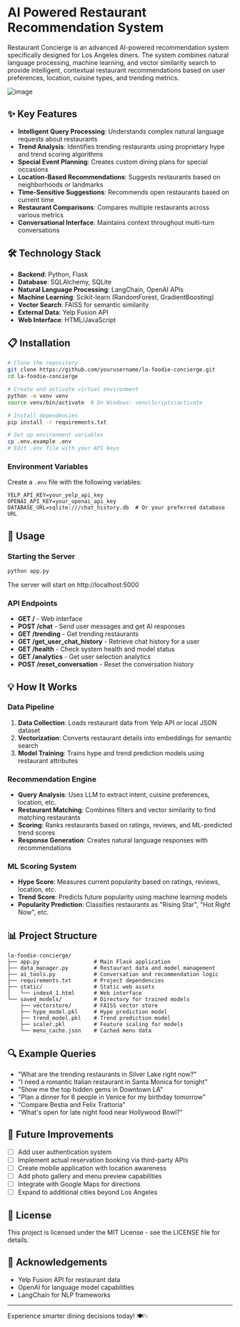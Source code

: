 # AI Powered Restaurant Recommendation System
Restaurant Concierge is an advanced AI-powered recommendation system specifically designed for Los Angeles diners. The system combines natural language processing, machine learning, and vector similarity search to provide intelligent, contextual restaurant recommendations based on user preferences, location, cuisine types, and trending metrics.


![image](https://github.com/user-attachments/assets/713beb69-fcfc-4bfb-bf6a-39a89c09b37b)


## ✨ Key Features

- **Intelligent Query Processing**: Understands complex natural language requests about restaurants
- **Trend Analysis**: Identifies trending restaurants using proprietary hype and trend scoring algorithms
- **Special Event Planning**: Creates custom dining plans for special occasions
- **Location-Based Recommendations**: Suggests restaurants based on neighborhoods or landmarks
- **Time-Sensitive Suggestions**: Recommends open restaurants based on current time
- **Restaurant Comparisons**: Compares multiple restaurants across various metrics
- **Conversational Interface**: Maintains context throughout multi-turn conversations

## 🛠️ Technology Stack

- **Backend**: Python, Flask
- **Database**: SQLAlchemy, SQLite
- **Natural Language Processing**: LangChain, OpenAI APIs
- **Machine Learning**: Scikit-learn (RandomForest, GradientBoosting)
- **Vector Search**: FAISS for semantic similarity
- **External Data**: Yelp Fusion API
- **Web Interface**: HTML/JavaScript

## 📋 Installation

```bash
# Clone the repository
git clone https://github.com/yourusername/la-foodie-concierge.git
cd la-foodie-concierge

# Create and activate virtual environment
python -m venv venv
source venv/bin/activate  # On Windows: venv\Scripts\activate

# Install dependencies
pip install -r requirements.txt

# Set up environment variables
cp .env.example .env
# Edit .env file with your API keys
```

### Environment Variables

Create a `.env` file with the following variables:

```
YELP_API_KEY=your_yelp_api_key
OPENAI_API_KEY=your_openai_api_key
DATABASE_URL=sqlite:///chat_history.db  # Or your preferred database URL
```

## 🚀 Usage

### Starting the Server

```bash
python app.py
```

The server will start on http://localhost:5000

### API Endpoints

- **GET /** - Web interface
- **POST /chat** - Send user messages and get AI responses
- **GET /trending** - Get trending restaurants
- **GET /get_user_chat_history** - Retrieve chat history for a user
- **GET /health** - Check system health and model status
- **GET /analytics** - Get user selection analytics
- **POST /reset_conversation** - Reset the conversation history

## 💡 How It Works

### Data Pipeline

1. **Data Collection**: Loads restaurant data from Yelp API or local JSON dataset
2. **Vectorization**: Converts restaurant details into embeddings for semantic search
3. **Model Training**: Trains hype and trend prediction models using restaurant attributes

### Recommendation Engine

- **Query Analysis**: Uses LLM to extract intent, cuisine preferences, location, etc.
- **Restaurant Matching**: Combines filters and vector similarity to find matching restaurants
- **Scoring**: Ranks restaurants based on ratings, reviews, and ML-predicted trend scores
- **Response Generation**: Creates natural language responses with recommendations

### ML Scoring System

- **Hype Score**: Measures current popularity based on ratings, reviews, location, etc.
- **Trend Score**: Predicts future popularity using machine learning models
- **Popularity Prediction**: Classifies restaurants as "Rising Star", "Hot Right Now", etc.

## 📊 Project Structure

```
la-foodie-concierge/
├── app.py                 # Main Flask application
├── data_manager.py        # Restaurant data and model management
├── ai_tools.py            # Conversation and recommendation logic
├── requirements.txt       # Project dependencies
├── static/                # Static web assets
│   └── index4_1.html      # Web interface
└── saved_models/          # Directory for trained models
    ├── vectorstore/       # FAISS vector store
    ├── hype_model.pkl     # Hype prediction model
    ├── trend_model.pkl    # Trend prediction model
    ├── scaler.pkl         # Feature scaling for models
    └── menu_cache.json    # Cached menu data
```

## 🔍 Example Queries

- "What are the trending restaurants in Silver Lake right now?"
- "I need a romantic Italian restaurant in Santa Monica for tonight"
- "Show me the top hidden gems in Downtown LA"
- "Plan a dinner for 6 people in Venice for my birthday tomorrow"
- "Compare Bestia and Felix Trattoria"
- "What's open for late night food near Hollywood Bowl?"

## 📝 Future Improvements

- [ ] Add user authentication system
- [ ] Implement actual reservation booking via third-party APIs
- [ ] Create mobile application with location awareness
- [ ] Add photo gallery and menu preview capabilities
- [ ] Integrate with Google Maps for directions
- [ ] Expand to additional cities beyond Los Angeles

## 📄 License

This project is licensed under the MIT License - see the LICENSE file for details.

## 🤝 Acknowledgements

- Yelp Fusion API for restaurant data
- OpenAI for language model capabilities
- LangChain for NLP frameworks

---

Experience smarter dining decisions today! 🍽️✨
